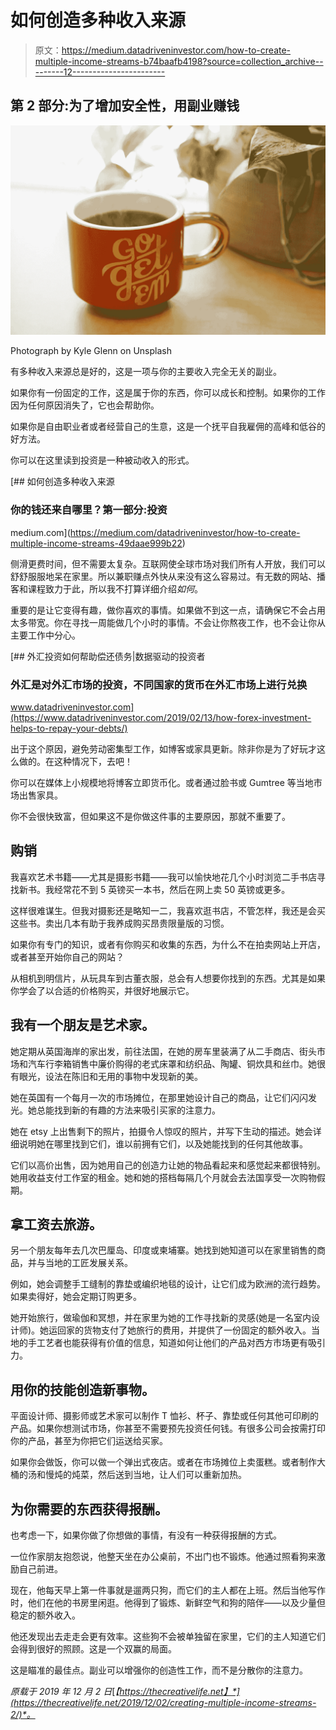 # 如何创造多种收入来源

> 原文：<https://medium.datadriveninvestor.com/how-to-create-multiple-income-streams-b74baafb4198?source=collection_archive---------12----------------------->

## 第 2 部分:为了增加安全性，用副业赚钱

![](img/abbe65fc966f4a26bb686a528d767e3b.png)

Photograph by Kyle Glenn on Unsplash

有多种收入来源总是好的，这是一项与你的主要收入完全无关的副业。

如果你有一份固定的工作，这是属于你的东西，你可以成长和控制。如果你的工作因为任何原因消失了，它也会帮助你。

如果你是自由职业者或者经营自己的生意，这是一个抚平自我雇佣的高峰和低谷的好方法。

你可以在这里读到投资是一种被动收入的形式。

[](https://medium.com/datadriveninvestor/how-to-create-multiple-income-streams-49daae999b22) [## 如何创造多种收入来源

### 你的钱还来自哪里？第一部分:投资

medium.com](https://medium.com/datadriveninvestor/how-to-create-multiple-income-streams-49daae999b22) 

侧滑更费时间，但不需要太复杂。互联网使全球市场对我们所有人开放，我们可以舒舒服服地呆在家里。所以兼职赚点外快从来没有这么容易过。有无数的网站、播客和课程致力于此，所以我不打算详细介绍*如何*。

重要的是让它变得有趣，做你喜欢的事情。如果做不到这一点，请确保它不会占用太多带宽。你在寻找一周能做几个小时的事情。不会让你熬夜工作，也不会让你从主要工作中分心。

[](https://www.datadriveninvestor.com/2019/02/13/how-forex-investment-helps-to-repay-your-debts/) [## 外汇投资如何帮助偿还债务|数据驱动的投资者

### 外汇是对外汇市场的投资，不同国家的货币在外汇市场上进行兑换

www.datadriveninvestor.com](https://www.datadriveninvestor.com/2019/02/13/how-forex-investment-helps-to-repay-your-debts/) 

出于这个原因，避免劳动密集型工作，如博客或家具更新。除非你是为了好玩才这么做的。在这种情况下，去吧！

你可以在媒体上小规模地将博客立即货币化。或者通过脸书或 Gumtree 等当地市场出售家具。

你不会很快致富，但如果这不是你做这件事的主要原因，那就不重要了。

## 购销

我喜欢艺术书籍——尤其是摄影书籍——我可以愉快地花几个小时浏览二手书店寻找新书。我经常花不到 5 英镑买一本书，然后在网上卖 50 英镑或更多。

这样很难谋生。但我对摄影还是略知一二，我喜欢逛书店，不管怎样，我还是会买这些书。卖出几本有助于我养成购买昂贵限量版的习惯。

如果你有专门的知识，或者有你购买和收集的东西，为什么不在拍卖网站上开店，或者甚至开始你自己的网站？

从相机到明信片，从玩具车到古董衣服，总会有人想要你找到的东西。尤其是如果你学会了以合适的价格购买，并很好地展示它。

## 我有一个朋友是艺术家。

她定期从英国海岸的家出发，前往法国，在她的房车里装满了从二手商店、街头市场和汽车行李箱销售中廉价购得的老式床罩和纺织品、陶罐、铜炊具和丝巾。她很有眼光，设法在陈旧和无用的事物中发现新的美。

她在英国有一个每月一次的市场摊位，在那里她设计自己的商品，让它们闪闪发光。她总能找到新的有趣的方法来吸引买家的注意力。

她在 etsy 上出售剩下的照片，拍摄令人惊叹的照片，并写下生动的描述。她会详细说明她在哪里找到它们，谁以前拥有它们，以及她能找到的任何其他故事。

它们以高价出售，因为她用自己的创造力让她的物品看起来和感觉起来都很特别。她用收益支付工作室的租金。她和她的搭档每隔几个月就会去法国享受一次购物假期。

## 拿工资去旅游。

另一个朋友每年去几次巴厘岛、印度或柬埔寨。她找到她知道可以在家里销售的商品，并与当地的工匠发展关系。

例如，她会调整手工缝制的靠垫或编织地毯的设计，让它们成为欧洲的流行趋势。如果卖得好，她会定期订购更多。

她开始旅行，做瑜伽和冥想，并在家里为她的工作寻找新的灵感(她是一名室内设计师)。她运回家的货物支付了她旅行的费用，并提供了一份固定的额外收入。当地的手工艺者也能获得有价值的信息，知道如何让他们的产品对西方市场更有吸引力。

## 用你的技能创造新事物。

平面设计师、摄影师或艺术家可以制作 T 恤衫、杯子、靠垫或任何其他可印刷的产品。如果你想测试市场，你甚至不需要预先投资任何钱。有很多公司会按需打印你的产品，甚至为你把它们运送给买家。

如果你会做饭，你可以做一个弹出式夜店。或者在市场摊位上卖蛋糕。或者制作大桶的汤和慢炖的炖菜，然后送到当地，让人们可以重新加热。

## 为你需要的东西获得报酬。

也考虑一下，如果你做了你想做的事情，有没有一种获得报酬的方式。

一位作家朋友抱怨说，他整天坐在办公桌前，不出门也不锻炼。他通过照看狗来激励自己前进。

现在，他每天早上第一件事就是遛两只狗，而它们的主人都在上班。然后当他写作时，他们在他的书房里闲逛。他得到了锻炼、新鲜空气和狗的陪伴——以及少量但稳定的额外收入。

他还发现出去走走会更有效率。这些狗不会被单独留在家里，它们的主人知道它们会得到很好的照顾。这是一个双赢的局面。

这是瞄准的最佳点。副业可以增强你的创造性工作，而不是分散你的注意力。

*原载于 2019 年 12 月 2 日*[*【https://thecreativelife.net】*](https://thecreativelife.net/2019/12/02/creating-multiple-income-streams-2/)*。*